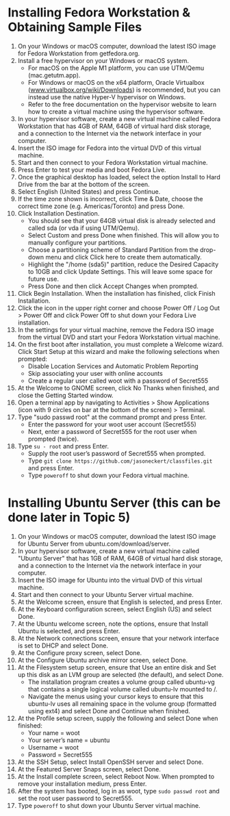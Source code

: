 # Installing Fedora Workstation & Obtaining Sample Files

1. On your Windows or macOS computer, download the latest ISO image for Fedora Workstation from getfedora.org.
2. Install a free hypervisor on your Windows or macOS system. 
   - For macOS on the Apple M1 platform, you can use UTM/Qemu (mac.getutm.app). 
   - For Windows or macOS on the x64 platform, Oracle Virtualbox (www.virtualbox.org/wiki/Downloads) is recommended, 
     but you can instead use the native Hyper-V hypervisor on Windows. 
   - Refer to the free documentation on the hypervisor website to learn how to create a virtual machine using the hypervisor software.
3. In your hypervisor software, create a new virtual machine called Fedora Workstation that has 4GB of RAM, 64GB of virtual hard disk storage, 
   and a connection to the Internet via the network interface in your computer. 
4. Insert the ISO image for Fedora into the virtual DVD of this virtual machine.
5. Start and then connect to your Fedora Workstation virtual machine. 
6. Press Enter to test your media and boot Fedora Live. 
7. Once the graphical desktop has loaded, select the option Install to Hard Drive from the bar at the bottom of the screen.
8. Select English (United States) and press Continue.      
9. If the time zone shown is incorrect, click Time & Date, choose the correct time zone (e.g. Americas/Toronto) and press Done.      
10. Click Installation Destination.  
    - You should see that your 64GB virtual disk is already selected and called sda (or vda if using UTM/Qemu). 
    - Select Custom and press Done when finished. This will allow you to manually configure your partitions.
    - Choose a partitioning scheme of Standard Partition from the drop-down menu and click Click here to create them automatically. 
    - Highlight the "/home (sda5)" partition, reduce the Desired Capacity to 10GB and click Update Settings. This will leave some space for future use. 
    - Press Done and then click Accept Changes when prompted.
11. Click Begin Installation. When the installation has finished, click Finish Installation. 
12. Click the icon in the upper right corner and choose Power Off / Log Out > Power Off and click Power Off to shut down your Fedora Live installation.
13. In the settings for your virtual machine, remove the Fedora ISO image from the virtual DVD and start your Fedora Workstation virtual machine.
14. On the first boot after installation, you must complete a Welcome wizard. Click Start Setup at this wizard and make the following selections when prompted:
    - Disable Location Services and Automatic Problem Reporting
    - Skip associating your user with online accounts
    - Create a regular user called woot with a password of Secret555
15. At the Welcome to GNOME screen, click No Thanks when finished, and close the Getting Started window.
16. Open a terminal app by navigating to Activities > Show Applications (icon with 9 circles on bar at the bottom of the screen) > Terminal. 
17. Type "sudo passwd root" at the command prompt and press Enter. 
    - Enter the password for your woot user account (Secret555)
    - Next, enter a password of Secret555 for the root user when prompted (twice).
18. Type `su - root` and press Enter. 
    - Supply the root user’s password of Secret555 when prompted. 
    - Type `git clone https://github.com/jasoneckert/classfiles.git` and press Enter. 
    - Type `poweroff` to shut down your Fedora virtual machine.

# Installing Ubuntu Server (this can be done later in Topic 5)

1. On your Windows or macOS computer, download the latest ISO image for Ubuntu Server from ubuntu.com/download/server. 
2. In your hypervisor software, create a new virtual machine called "Ubuntu Server" that has 1GB of RAM, 64GB of virtual hard disk storage, 
   and a connection to the Internet via the network interface in your computer. 
3. Insert the ISO image for Ubuntu into the virtual DVD of this virtual machine.
4. Start and then connect to your Ubuntu Server virtual machine. 
5. At the Welcome screen, ensure that English is selected, and press Enter.
6. At the Keyboard configuration screen, select English (US) and select Done. 
7. At the Ubuntu welcome screen, note the options, ensure that Install Ubuntu is selected, and press Enter.
8. At the Network connections screen, ensure that your network interface is set to DHCP and select Done.
9. At the Configure proxy screen, select Done.
10. At the Configure Ubuntu archive mirror screen, select Done.
11. At the Filesystem setup screen, ensure that Use an entire disk and Set up this disk as an LVM group are selected (the default), and select Done. 
    - The installation program creates a volume group called ubuntu-vg that contains a single logical volume called ubuntu-lv mounted to /. 
    - Navigate the menus using your cursor keys to ensure that this ubuntu-lv uses all remaining space in the volume group (formatted using ext4) 
      and select Done and Continue when finished.
12. At the Profile setup screen, supply the following and select Done when finished:
    - Your name = woot	
    - Your server’s name = ubuntu
    - Username = woot	
    - Password = Secret555
13. At the SSH Setup, select Install OpenSSH server and select Done.
14. At the Featured Server Snaps screen, select Done.
15. At the Install complete screen, select Reboot Now. When prompted to remove your installation medium, press Enter.
16. After the system has booted, log in as woot, type `sudo passwd root` and set the root user password to Secret555. 
17. Type `poweroff` to shut down your Ubuntu Server virtual machine.
